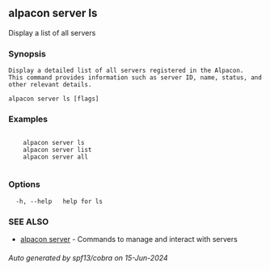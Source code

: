 ## alpacon server ls

Display a list of all servers

### Synopsis


	Display a detailed list of all servers registered in the Alpacon.
	This command provides information such as server ID, name, status, and other relevant details.
	

```
alpacon server ls [flags]
```

### Examples

```

	alpacon server ls
	alpacon server list
	alpacon server all
	
```

### Options

```
  -h, --help   help for ls
```

### SEE ALSO

* [alpacon server](alpacon_server.md)	 - Commands to manage and interact with servers

###### Auto generated by spf13/cobra on 15-Jun-2024
